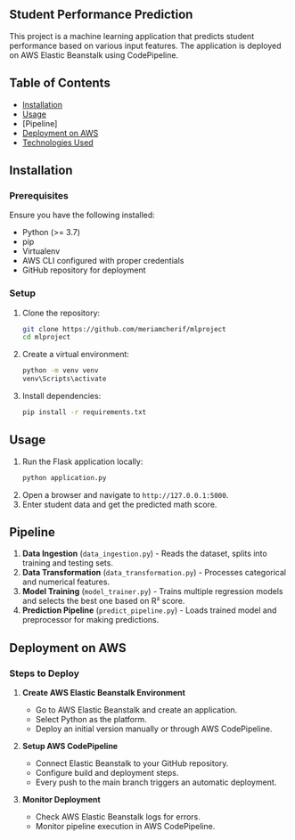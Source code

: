 ## Student Performance Prediction
This project is a machine learning application that predicts student performance based on various input features. The application is deployed on AWS Elastic Beanstalk using CodePipeline.

## Table of Contents
- [Installation](#installation)
- [Usage](#usage)
- [Pipeline]
- [Deployment on AWS](#deployment-on-aws)
- [Technologies Used](#technologies-used)

## Installation

### Prerequisites
Ensure you have the following installed:
- Python (>= 3.7)
- pip
- Virtualenv
- AWS CLI configured with proper credentials
- GitHub repository for deployment

### Setup
1. Clone the repository:
   ```bash
   git clone https://github.com/meriamcherif/mlproject
   cd mlproject
   ```
2. Create a virtual environment:
   ```bash
   python -m venv venv
   venv\Scripts\activate
   ```
3. Install dependencies:
   ```bash
   pip install -r requirements.txt
   ```

## Usage
1. Run the Flask application locally:
   ```bash
   python application.py
   ```
2. Open a browser and navigate to `http://127.0.0.1:5000`.
3. Enter student data and get the predicted math score.


##  Pipeline
1. **Data Ingestion** (`data_ingestion.py`) - Reads the dataset, splits into training and testing sets.
2. **Data Transformation** (`data_transformation.py`) - Processes categorical and numerical features.
3. **Model Training** (`model_trainer.py`) - Trains multiple regression models and selects the best one based on R² score.
4. **Prediction Pipeline** (`predict_pipeline.py`) - Loads trained model and preprocessor for making predictions.


## Deployment on AWS

### Steps to Deploy
1. **Create AWS Elastic Beanstalk Environment**
   - Go to AWS Elastic Beanstalk and create an application.
   - Select Python as the platform.
   - Deploy an initial version manually or through AWS CodePipeline.

2. **Setup AWS CodePipeline**
   - Connect Elastic Beanstalk to your GitHub repository.
   - Configure build and deployment steps.
   - Every push to the main branch triggers an automatic deployment.

3. **Monitor Deployment**
   - Check AWS Elastic Beanstalk logs for errors.
   - Monitor pipeline execution in AWS CodePipeline.



